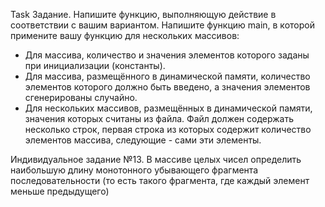 Task 
Задание.
Напишите функцию, выполняющую действие в соответствии с вашим вариантом. Напишите функцию main, в которой примените вашу функцию для нескольких массивов: 
-	Для массива, количество и значения элементов которого заданы при инициализации (константы). 
-	Для массива, размещённого в динамической памяти, количество элементов которого должно быть введено, а значения элементов сгенерированы случайно. 
-	Для нескольких массивов, размещённых в динамической памяти, значения которых считаны из файла. Файл должен содержать несколько строк, первая строка из которых содержит количество элементов массива, следующие - сами эти элементы.

Индивидуальное задание №13.
В массиве целых чисел определить наибольшую длину монотонного убывающего фрагмента последовательности (то есть такого фрагмента, где каждый элемент меньше предыдущего)
